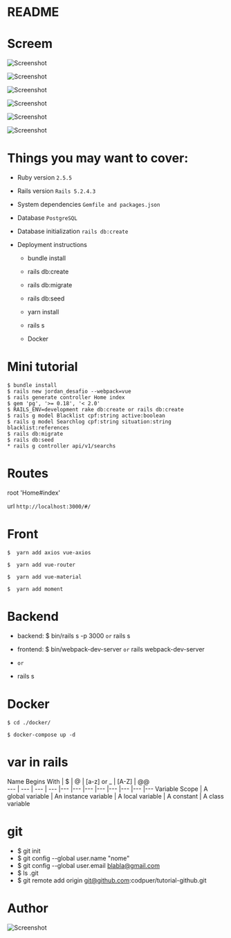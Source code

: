 # README

# Screem
![Screenshot](screem/vue_rails.png)

![Screenshot](screem/tela1.png)

![Screenshot](screem/tela2.png)

![Screenshot](screem/tela3.png)

![Screenshot](screem/tela4.png)

![Screenshot](screem/tela5.png)


# Things you may want to cover:

* Ruby version `2.5.5`

* Rails version `Rails 5.2.4.3`

* System dependencies  `Gemfile and packages.json`

* Database  `PostgreSQL`

* Database initialization `rails db:create`

* Deployment instructions
    * bundle install
    
    * rails db:create

    * rails db:migrate

    * rails db:seed

    * yarn install

    * rails s 

    * Docker 

# Mini tutorial 
    $ bundle install
    $ rails new jordan_desafio --webpack=vue
    $ rails generate controller Home index
    $ gem 'pg', '>= 0.18', '< 2.0' 
    $ RAILS_ENV=development rake db:create or rails db:create
    $ rails g model Blacklist cpf:string active:boolean
    $ rails g model Searchlog cpf:string situation:string blacklist:references
    $ rails db:migrate
    $ rails db:seed
    * rails g controller api/v1/searchs
    





# Routes
  
  root 'Home#index'

  url `http://localhost:3000/#/`



# Front

    $  yarn add axios vue-axios

    $  yarn add vue-router

    $  yarn add vue-material
    
    $  yarn add moment

# Backend
  
  * backend:  $ bin/rails s -p 3000  `or` rails s 
  
  * frontend: $ bin/webpack-dev-server `or` rails webpack-dev-server
  
  * `or`
  
  * rails s

# Docker 

    $ cd ./docker/

    $ docker-compose up -d


# var in rails 

Name Begins With  | $ | @ | [a-z] or _  | [A-Z] | @@  
--- | --- | --- | --- |--- |--- |--- |--- |--- |--- |--- |---
 Variable Scope | A global variable | An instance variable  | A local variable  | A constant | A class variable

# git
  - $ git init
  - $ git config --global user.name "nome"
  - $ git config --global user.email blabla@gmail.com
  - $ ls .git
  - $ git remote add origin git@github.com:codpuer/tutorial-github.git

# Author
![Screenshot](screem/ax.jpg)

